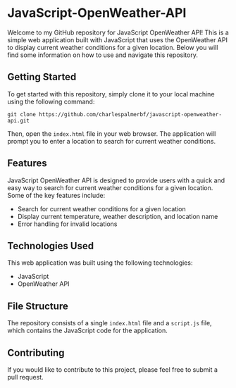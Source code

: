 # JavaScript-OpenWeather-API

Welcome to my GitHub repository for JavaScript OpenWeather API! This is a simple web application built with JavaScript that uses the OpenWeather API to display current weather conditions for a given location. Below you will find some information on how to use and navigate this repository.

Getting Started
---------------

To get started with this repository, simply clone it to your local machine using the following command:

`git clone https://github.com/charlespalmerbf/javascript-openweather-api.git`

Then, open the `index.html` file in your web browser. The application will prompt you to enter a location to search for current weather conditions.

Features
--------

JavaScript OpenWeather API is designed to provide users with a quick and easy way to search for current weather conditions for a given location. Some of the key features include:

-   Search for current weather conditions for a given location
-   Display current temperature, weather description, and location name
-   Error handling for invalid locations

Technologies Used
-----------------

This web application was built using the following technologies:

-   JavaScript
-   OpenWeather API

File Structure
--------------

The repository consists of a single `index.html` file and a `script.js` file, which contains the JavaScript code for the application.

Contributing
------------

If you would like to contribute to this project, please feel free to submit a pull request.
